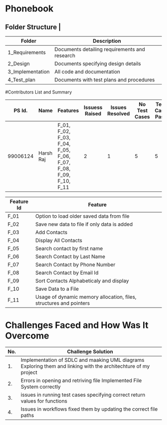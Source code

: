 # Phonebook

## Folder Structure |

|Folder	 |Description
|---------| ----------|
1_Requirements|	Documents detailing requirements and research
2_Design	|Documents specifying design details
3_Implementation|	All code and documentation
4_Test_plan	|Documents with test plans and procedures


#Contributors List and Summary

PS Id.|	Name |	Features |	Issuess Raised |	Issues Resolved |	No Test Cases |	Test Case Pass
|-----|------|-----------|----------------|-------------------|---------------|---------------|
99006124|	Harsh Raj |	F_01, F_02, F_03, F_04, F_05, F_06, F_07, F_08, F_09, F_10, F_11|	2|	1|	5|	5


Feature Id|	Feature
|----------|-------|
F_01|	Option to load older saved data from file
F_02|	Save new data to file if only data is added
F_03	|Add Contacts
F_04	|Display All Contacts
F_05	|Search contact by first name
F_06	|Search Contact by Last Name
F_07	|Search Contact by Phone Number
F_08	|Search Contact by Email Id
F_09	|Sort Contacts Alphabeticaly and display
F_10	|Save Data to a File
F_11	|Usage of dynamic memory allocation, files, structures and pointers

# Challenges Faced and How Was It Overcome
No.|	Challenge	Solution
--|-----------------------
1.|	Implementation of SDLC and maaking UML diagrams	Exploring them and linking with the architechture of my project
2.|	Errors in opening and retriving file	Implemented File System correctly
3.|	issues in running test cases	specifying correct return values for functions
4.|	Issues in workflows	fixed them by updating the correct file paths
